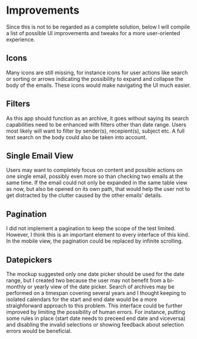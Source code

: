 # Improvements

Since this is not to be regarded as a complete solution, below I will compile a list of possible UI improvements and tweaks for a more user-oriented experience.

## Icons
Many icons are still missing, for instance icons for user actions like search or sorting or arrows indicating the possibility to expand and collapse the body of the emails. These icons would make navigating the UI much easier.

## Filters
As this app should function as an archive, it goes without saying its search capabilities need to be enhanced with filters other than date range. Users most likely will want to filter by sender(s), recepient(s), subject etc. A full text search on the body could also be taken into account.

## Single Email View
Users may want to completely focus on content and possible actions on one single email, possibly even more so than checking two emails at the same time. If the email could not only be expanded in the same table view as now, but also be opened on its own path, that would help the user not to get distracted by the clutter caused by the other emails' details.

## Pagination
I did not implement a pagination to keep the scope of the test limited. However, I think this is an important element to every interface of this kind. In the mobile view, the pagination could be replaced by infinite scrolling.

## Datepickers
The mockup suggested only one date picker should be used for the date range, but I created two because the user may not benefit from a bi-monthly or yearly view of the date picker. Search of archives may be performed on a timespan covering several years and I thought keeping to isolated calendars for the start and end date would be a more straighforward approach to this problem.
This interface could be further improved by limiting the possibility of human errors. For instance, putting some rules in place (start date needs to preceed end date and viceversa) and disabling the invalid selections or showing feedback about selection errors would be beneficial.
